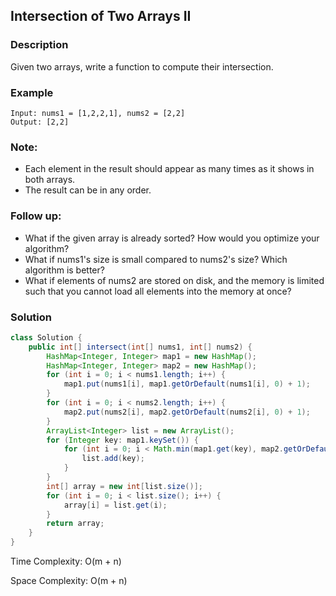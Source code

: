 ## Intersection of Two Arrays II
### Description
Given two arrays, write a function to compute their intersection.

### Example
```
Input: nums1 = [1,2,2,1], nums2 = [2,2]
Output: [2,2]
```
### Note:

- Each element in the result should appear as many times as it shows in both arrays.
- The result can be in any order.

### Follow up:
- What if the given array is already sorted? How would you optimize your algorithm?
- What if nums1's size is small compared to nums2's size? Which algorithm is better?
- What if elements of nums2 are stored on disk, and the memory is limited such that you cannot load all elements into the memory at once?

### Solution
```java
class Solution {
    public int[] intersect(int[] nums1, int[] nums2) {
        HashMap<Integer, Integer> map1 = new HashMap();
        HashMap<Integer, Integer> map2 = new HashMap();
        for (int i = 0; i < nums1.length; i++) {
            map1.put(nums1[i], map1.getOrDefault(nums1[i], 0) + 1);
        }
        for (int i = 0; i < nums2.length; i++) {
            map2.put(nums2[i], map2.getOrDefault(nums2[i], 0) + 1);
        }
        ArrayList<Integer> list = new ArrayList();
        for (Integer key: map1.keySet()) {
            for (int i = 0; i < Math.min(map1.get(key), map2.getOrDefault(key, 0)); i++) {
                list.add(key);
            }
        }
        int[] array = new int[list.size()];
        for (int i = 0; i < list.size(); i++) {
            array[i] = list.get(i);
        }
        return array;
    }
}
```

Time Complexity: O(m + n)

Space Complexity: O(m + n)
